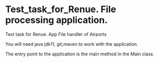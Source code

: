 # Test_task_for_Renue. File processing application.
Test task for Renue. App File handler of Airports

You will need java jdk11, git,maven to work with the application.

The entry point to the application is the main method in the Main class.
